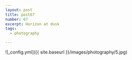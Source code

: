 ```yaml
---
layout: post
title: post67
number: 67
excerpt: Horizon at dusk
tags:
  - photography

---
```




![_config.yml]({{ site.baseurl }}/images/photography/5.jpg)
